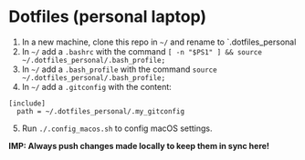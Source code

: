 # Dotfiles (personal laptop)

1. In a new machine, clone this repo in `~/` and rename to `.dotfiles_personal
2. In `~/` add a `.bashrc` with the command `[ -n "$PS1" ] && source ~/.dotfiles_personal/.bash_profile;`
3. In `~/` add a `.bash_profile` with the command `source ~/.dotfiles_personal/.bash_profile;`
4. In `~/` add a `.gitconfig` with the content:
```
[include]
  path = ~/.dotfiles_personal/.my_gitconfig
```
5. Run `./.config_macos.sh` to config macOS settings.

**IMP: Always push changes made locally to keep them in sync here!**

